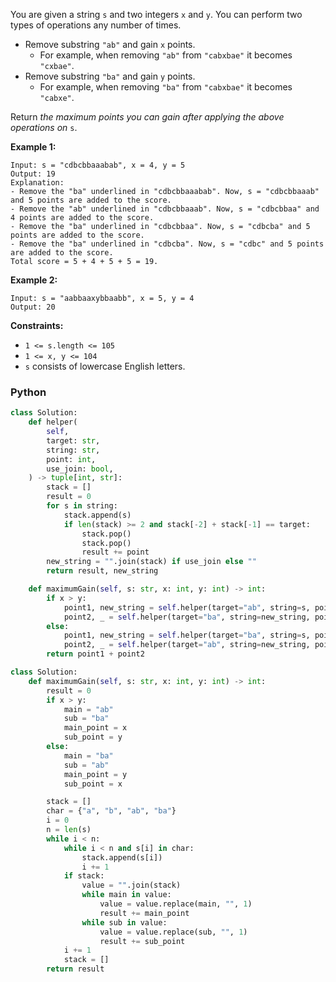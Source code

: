 You are given a string  `s`  and two integers  `x`  and  `y`. You can perform two types of operations any number of
times.

- Remove substring  `"ab"`  and gain  `x`  points.
    - For example, when removing  `"ab"`  from  `"cabxbae"`  it becomes  `"cxbae"`.
- Remove substring  `"ba"`  and gain  `y`  points.
    - For example, when removing  `"ba"`  from  `"cabxbae"`  it becomes  `"cabxe"`.

Return  _the maximum points you can gain after applying the above operations on_  `s`.

**Example 1:**

```
Input: s = "cdbcbbaaabab", x = 4, y = 5
Output: 19
Explanation:
- Remove the "ba" underlined in "cdbcbbaaabab". Now, s = "cdbcbbaaab" and 5 points are added to the score.
- Remove the "ab" underlined in "cdbcbbaaab". Now, s = "cdbcbbaa" and 4 points are added to the score.
- Remove the "ba" underlined in "cdbcbbaa". Now, s = "cdbcba" and 5 points are added to the score.
- Remove the "ba" underlined in "cdbcba". Now, s = "cdbc" and 5 points are added to the score.
Total score = 5 + 4 + 5 + 5 = 19.
```

**Example 2:**

```
Input: s = "aabbaaxybbaabb", x = 5, y = 4
Output: 20
```

**Constraints:**

- `1 <= s.length <= 105`
- `1 <= x, y <= 104`
- `s`  consists of lowercase English letters.

### Python

```python
class Solution:
    def helper(
        self,
        target: str,
        string: str,
        point: int,
        use_join: bool,
    ) -> tuple[int, str]:
        stack = []
        result = 0
        for s in string:
            stack.append(s)
            if len(stack) >= 2 and stack[-2] + stack[-1] == target:
                stack.pop()
                stack.pop()
                result += point
        new_string = "".join(stack) if use_join else ""
        return result, new_string

    def maximumGain(self, s: str, x: int, y: int) -> int:
        if x > y:
            point1, new_string = self.helper(target="ab", string=s, point=x, use_join=True)
            point2, _ = self.helper(target="ba", string=new_string, point=y, use_join=False)
        else:
            point1, new_string = self.helper(target="ba", string=s, point=y, use_join=True)
            point2, _ = self.helper(target="ab", string=new_string, point=x, use_join=False)
        return point1 + point2
```

```py
class Solution:
    def maximumGain(self, s: str, x: int, y: int) -> int:
        result = 0
        if x > y:
            main = "ab"
            sub = "ba"
            main_point = x
            sub_point = y
        else:
            main = "ba"
            sub = "ab"
            main_point = y
            sub_point = x

        stack = []
        char = {"a", "b", "ab", "ba"}
        i = 0
        n = len(s)
        while i < n:
            while i < n and s[i] in char:
                stack.append(s[i])
                i += 1
            if stack:
                value = "".join(stack)
                while main in value:
                    value = value.replace(main, "", 1)
                    result += main_point
                while sub in value:
                    value = value.replace(sub, "", 1)
                    result += sub_point
            i += 1
            stack = []
        return result
```